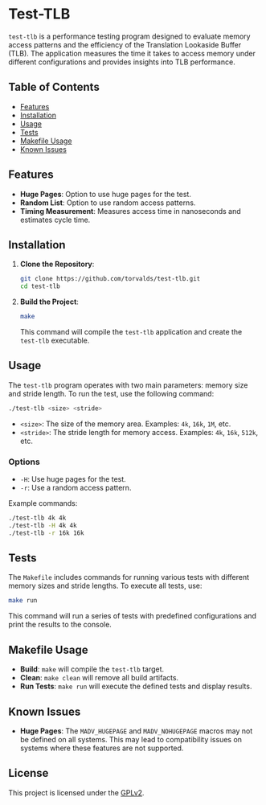 # Test-TLB

`test-tlb` is a performance testing program designed to evaluate memory access patterns and the efficiency of the Translation Lookaside Buffer (TLB). The application measures the time it takes to access memory under different configurations and provides insights into TLB performance.

## Table of Contents
- [Features](#features)
- [Installation](#installation)
- [Usage](#usage)
- [Tests](#tests)
- [Makefile Usage](#makefile-usage)
- [Known Issues](#known-issues)

## Features

- **Huge Pages**: Option to use huge pages for the test.
- **Random List**: Option to use random access patterns.
- **Timing Measurement**: Measures access time in nanoseconds and estimates cycle time.

## Installation

1. **Clone the Repository**:
   ```sh
   git clone https://github.com/torvalds/test-tlb.git
   cd test-tlb
   ```

2. **Build the Project**:
   ```sh
   make
   ```

   This command will compile the `test-tlb` application and create the `test-tlb` executable.

## Usage

The `test-tlb` program operates with two main parameters: memory size and stride length. To run the test, use the following command:

```sh
./test-tlb <size> <stride>
```

- `<size>`: The size of the memory area. Examples: `4k`, `16k`, `1M`, etc.
- `<stride>`: The stride length for memory access. Examples: `4k`, `16k`, `512k`, etc.

### Options

- `-H`: Use huge pages for the test.
- `-r`: Use a random access pattern.

Example commands:

```sh
./test-tlb 4k 4k
./test-tlb -H 4k 4k
./test-tlb -r 16k 16k
```

## Tests

The `Makefile` includes commands for running various tests with different memory sizes and stride lengths. To execute all tests, use:

```sh
make run
```

This command will run a series of tests with predefined configurations and print the results to the console.

## Makefile Usage

- **Build**: `make` will compile the `test-tlb` target.
- **Clean**: `make clean` will remove all build artifacts.
- **Run Tests**: `make run` will execute the defined tests and display results.

## Known Issues

- **Huge Pages**: The `MADV_HUGEPAGE` and `MADV_NOHUGEPAGE` macros may not be defined on all systems. This may lead to compatibility issues on systems where these features are not supported.

## License

This project is licensed under the [GPLv2](LICENSE.txt).
